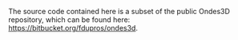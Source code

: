 The source code contained here is a subset of the public Ondes3D repository, which can be found here: https://bitbucket.org/fdupros/ondes3d.